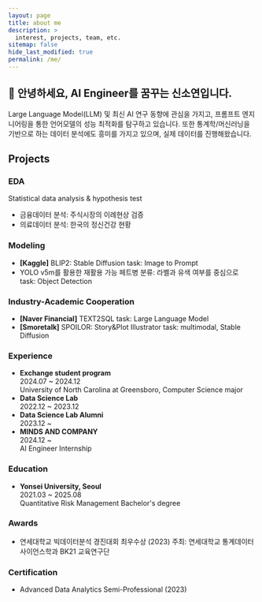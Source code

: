 ```yaml
---
layout: page
title: about me
description: >
  interest, projects, team, etc.
sitemap: false
hide_last_modified: true
permalink: /me/
---
```

## 👋 안녕하세요, AI Engineer를 꿈꾸는 신소연입니다.
Large Language Model(LLM) 및 최신 AI 연구 동향에 관심을 가지고, 프롬프트 엔지니어링을 통한 언어모델의 성능 최적화를 탐구하고 있습니다. 또한 통계학/머신러닝을 기반으로 하는 데이터 분석에도 흥미를 가지고 있으며, 실제 데이터를 진행해왔습니다.


## Projects
### EDA
Statistical data analysis & hypothesis test
- 금융데이터 분석: 주식시장의 이례현상 검증
- 의료데이터 분석: 한국의 정신건강 현황

### Modeling
- **[Kaggle]** BLIP2: Stable Diffusion
task: Image to Prompt
- YOLO v5m를 활용한 재활용 가능 페트병 분류: 라벨과 유색 여부를 중심으로
task: Object Detection

### Industry-Academic Cooperation
- **[Naver Financial]** TEXT2SQL
task: Large Language Model
- **[Smoretalk]** SPOILOR: Story&Plot Illustrator
task: multimodal, Stable Diffusion

### Experience
- **Exchange student program** \
2024.07 ~ 2024.12 \
University of North Carolina at Greensboro, Computer Science major
- **Data Science Lab** \
2022.12 ~ 2023.12
- **Data Science Lab Alumni** \
2023.12 ~
- **MINDS AND COMPANY** \
2024.12 ~ \
AI Engineer Internship


### Education
- **Yonsei University, Seoul** \
2021.03 ~ 2025.08 \
Quantitative Risk Management Bachelor's degree

### Awards
- 연세대학교 빅데이터분석 경진대회 최우수상 (2023)
주최: 연세대학교 통계데이터사이언스학과 BK21 교육연구단

### Certification
- Advanced Data Analytics Semi-Professional (2023)